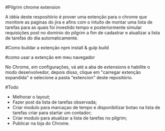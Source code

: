 #Pilgrim chrome extension

A idéia deste respositório é prover uma extenção para o chrome que monitore as paginas do jira e afins com o intuito de montar uma lista de tarefas para as quais foi investido tempo e posteriormente simular requisições post no dominio do pilgrim a fim de cadastrar e atualizar a lista de tarefas do dia automaticamente.

#Como buildar a extenção
npm install & gulp build

#como usar a extenção em meu navegador

No Chrome, em configurações, vá até a aba de extensions e habilite o modo desenvolvedor, depois disso, clique em "carregar extenção expandida" e selecione a pasta "extencion" deste repositório.

#Todo
- Melhorar o layout;
- Fazer post da lista de tarefas observada;
- Criar modulo para marcaçao de tempo e disponibilizar botao na lista de tarefas criar para startar um contador;
- Criar modulo para atualizar a lista de tarefas no pilgrim;
- Publicar na loja do Chrome.
